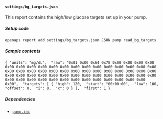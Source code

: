 #### `settings/bg_targets.json`
This report contains the high/low glucose targets set up in your pump.
##### Setup code
`openaps report add settings/bg_targets.json JSON pump read_bg_targets`
##### Sample contents
`{
  "units": "mg/dL", 
  "raw": "0x01 0x00 0x64 0x78 0x00 0x00 0x00 0x00 0x00 0x00 0x00 0x00 0x00 0x00 0x00 0x00 0x00 0x00 0x00 0x00 0x00 0x00 0x00 0x00 0x00 0x00 0x00 0x00 0x00 0x00 0x00 0x00 0x00 0x00 0x00 0x00 0x00 0x00 0x00 0x00 0x00 0x00 0x00 0x00 0x00 0x00 0x00 0x00 0x00 0x00 0x00 0x00 0x00 0x00 0x00 0x00 0x00 0x00 0x00 0x00 0x00 0x00 0x00 0x00", 
  "targets": [
    {
      "high": 120, 
      "start": "00:00:00", 
      "low": 100, 
      "offset": 0, 
      "i": 0, 
      "x": 0
    }
  ], 
  "first": 1
}`
##### Dependencies
* [`pump.ini`](openaps-device-pump.md)
